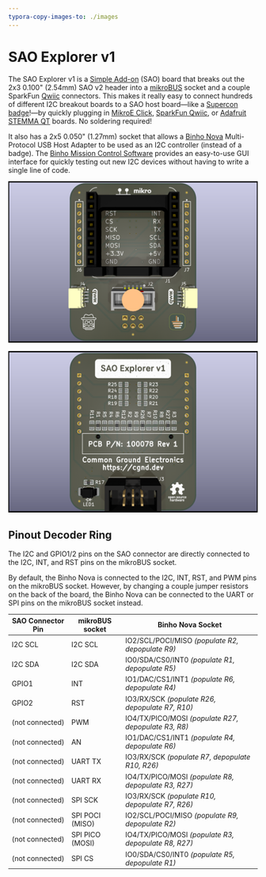 ```yaml
---
typora-copy-images-to: ./images
---
```


# SAO Explorer v1

The SAO Explorer v1 is a [Simple Add-on](https://hackaday.io/project/175182-simple-add-ons-sao) (SAO) board that breaks out the 2x3 0.100" (2.54mm) SAO v2 header into a [mikroBUS](https://www.mikroe.com/mikrobus) socket and a couple SparkFun [Qwiic](https://www.sparkfun.com/qwiic) connectors. This makes it really easy to connect hundreds of different I2C breakout boards to a SAO host board—like a [Supercon badge](https://hackaday.com/2023/10/18/2023-hackaday-supercon-badge-welcome-to-the-vectorscope/)!—by quickly plugging in [MikroE Click](https://www.mikroe.com/click?interface*=i2c,i2c), [SparkFun Qwiic](https://www.sparkfun.com/categories/399), or [Adafruit STEMMA QT](https://www.adafruit.com/category/620) boards. No soldering required!

It also has a 2x5 0.050" (1.27mm) socket that allows a [Binho Nova](https://binho.io/products/usb-host-adaptor?variant=14141584343095) Multi-Protocol USB Host Adapter to be used as an I2C controller (instead of a badge). The [Binho Mission Control Software](https://support.binho.io/getting-started/binho-mission-control/download-and-installation) provides an easy-to-use GUI interface for quickly testing out new I2C devices without having to write a single line of code.

![SAO_Explorer_v1_top](images/SAO_Explorer_v1_top.png)

![SAO_Explorer_v1_bottom](images/SAO_Explorer_v1_bottom.png)

## Pinout Decoder Ring

The I2C and GPIO1/2 pins on the SAO connector are directly connected to the I2C, INT, and RST pins on the mikroBUS socket.

By default, the Binho Nova is connected to the I2C, INT, RST, and PWM pins on the mikroBUS socket. However, by changing a couple jumper resistors on the back of the board, the Binho Nova can be connected to the UART or SPI pins on the mikroBUS socket instead.

| SAO Connector Pin | mikroBUS socket | Binho Nova Socket                                    |
| ----------------- | --------------- | ---------------------------------------------------- |
| I2C SCL           | I2C SCL         | IO2/SCL/POCI/MISO *(populate R2, depopulate R9)*     |
| I2C SDA           | I2C SDA         | IO0/SDA/CS0/INT0 *(populate R1, depopulate R5)*      |
| GPIO1             | INT             | IO1/DAC/CS1/INT1 *(populate R6, depopulate R4)*      |
| GPIO2             | RST             | IO3/RX/SCK *(populate R26, depopulate R7, R10)*      |
| (not connected)   | PWM             | IO4/TX/PICO/MOSI *(populate R27, depopulate R3, R8)* |
| (not connected)   | AN              | IO1/DAC/CS1/INT1 *(populate R4, depopulate R6)*      |
| (not connected)   | UART TX         | IO3/RX/SCK *(populate R7, depopulate R10, R26)*      |
| (not connected)   | UART RX         | IO4/TX/PICO/MOSI *(populate R8, depopulate R3, R27)* |
| (not connected)   | SPI SCK         | IO3/RX/SCK *(populate R10, depopulate R7, R26)*      |
| (not connected)   | SPI POCI (MISO) | IO2/SCL/POCI/MISO *(populate R9, depopulate R2)*     |
| (not connected)   | SPI PICO (MOSI) | IO4/TX/PICO/MOSI *(populate R3, depopulate R8, R27)* |
| (not connected)   | SPI CS          | IO0/SDA/CS0/INT0 *(populate R5, depopulate R1)*      |
